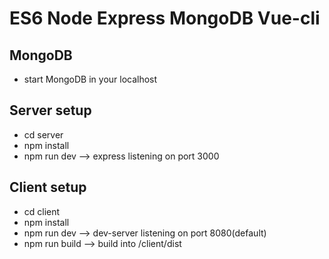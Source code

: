 # ES6 Node Express MongoDB Vue-cli

## MongoDB

* start MongoDB in your localhost

## Server setup

* cd server
* npm install
* npm run dev  --> express listening on port 3000


## Client setup

* cd client
* npm install
* npm run dev --> dev-server listening on port 8080(default)
* npm run build  --> build into /client/dist